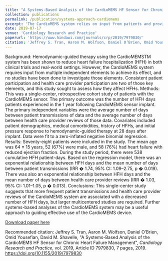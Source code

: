 ```yaml
---
title: "A Systems-Based Analysis of the CardioMEMS HF Sensor for Chronic Heart Failure Management"
collection: publications
permalink: /publication/systems-approach-cardiomems
excerpt: 'The CardioMEMS system relies on input from patients and providers. This paper investigates how use practices by these individuals impacts patients outcomes'
date: 2019-07-17
venue: 'Cardiology Research and Practice'
paperurl: 'https://www.hindawi.com/journals/crp/2019/7979830/'
citation: 'Jeffrey S. Tran, Aaron M. Wolfson, Daniel O’Brien, Omid Yousefian, David M. Shavelle, "A Systems-Based Analysis of the CardioMEMS HF Sensor for Chronic Heart Failure Management", <i>Cardiology Research and Practice</i>, vol. 2019, Article ID 7979830, 7 pages, 2019.'
---
```

Background: Hemodynamic-guided therapy using the CardioMEMSTM system has been shown to reduce heart failure hospitalization (HFH) in both clinical trials and real-world settings. However, the CardioMEMS system requires input from multiple independent elements to achieve its effect, and no studies have been done to investigate those elements. Consistent patient participation and health care provider participation are two of those key elements, and this study sought to assess how they affect HFHs. 
Methods: This was a single-center, retrospective cohort study of patients with the CardioMEMS sensor. The primary outcome was the number of HFH days patients experienced in the 1 year following CardioMEMS sensor implant. The primary independent variables were the average number of days between patient transmissions of data and the average number of days between health care provider reviews of those data. Covariates included patient demographics, medical comorbidities, history of HFHs, and initial pressure response to hemodynamic-guided therapy at 28 days after implant. Data were fit to a zero-inflated negative binomial regression. 
Results: Seventy-eight patients were included in the study. The mean age was 64 ± 15 years, 52 (67%) were male, and 58 (76%) had heart failure with reduced ejection fraction. During the study period, there were 538 cumulative HFH patient-days. Based on the regression model, there was an exponential relationship between HFH days and the mean number of days between patient transmissions (IRR � 1.74, 95% CI: 1.09–2.75, p � 0.019). There was also an exponential relationship between HFH days and the mean number of days between health care provider reviews (IRR � 1.03, 95% CI: 1.01–1.05, p � 0.013). 
Conclusions: This single-center study suggests that more frequent patient transmissions and health care provider reviews of the CardioMEMS system are associated with a decreased number of HFH days, but larger multicentered studies are required. Further systems-based analyses of the CardioMEMS system may be a useful approach to guiding effective use of the CardioMEMS device.

[Download paper here](https://www.hindawi.com/journals/crp/2019/7979830/)

Recommended citation: Jeffrey S. Tran, Aaron M. Wolfson, Daniel O’Brien, Omid Yousefian, David M. Shavelle, "A Systems-Based Analysis of the CardioMEMS HF Sensor for Chronic Heart Failure Management", <i>Cardiology Research and Practice</i>, vol. 2019, Article ID 7979830, 7 pages, 2019. https://doi.org/10.1155/2019/7979830
